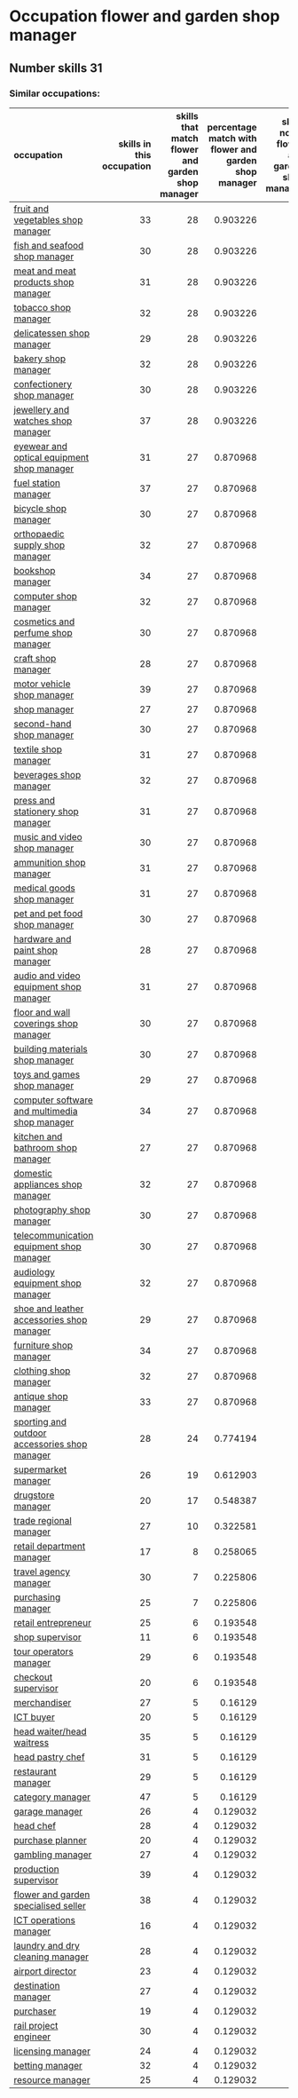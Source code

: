 # Occupation flower and garden shop manager
## Number skills 31
### Similar occupations:
| occupation                                                                                        |   skills in this occupation |   skills that match flower and garden shop manager |   percentage match with flower and garden shop manager |   skills not in flower and garden shop manager |
|:--------------------------------------------------------------------------------------------------|----------------------------:|---------------------------------------------------:|-------------------------------------------------------:|-----------------------------------------------:|
| [fruit and vegetables shop manager](fruit_and_vegetables_shop_manager.md)                         |                          33 |                                                 28 |                                               0.903226 |                                              5 |
| [fish and seafood shop manager](fish_and_seafood_shop_manager.md)                                 |                          30 |                                                 28 |                                               0.903226 |                                              2 |
| [meat and meat products shop manager](meat_and_meat_products_shop_manager.md)                     |                          31 |                                                 28 |                                               0.903226 |                                              3 |
| [tobacco shop manager](tobacco_shop_manager.md)                                                   |                          32 |                                                 28 |                                               0.903226 |                                              4 |
| [delicatessen shop manager](delicatessen_shop_manager.md)                                         |                          29 |                                                 28 |                                               0.903226 |                                              1 |
| [bakery shop manager](bakery_shop_manager.md)                                                     |                          32 |                                                 28 |                                               0.903226 |                                              4 |
| [confectionery shop manager](confectionery_shop_manager.md)                                       |                          30 |                                                 28 |                                               0.903226 |                                              2 |
| [jewellery and watches shop manager](jewellery_and_watches_shop_manager.md)                       |                          37 |                                                 28 |                                               0.903226 |                                              9 |
| [eyewear and optical equipment shop manager](eyewear_and_optical_equipment_shop_manager.md)       |                          31 |                                                 27 |                                               0.870968 |                                              4 |
| [fuel station manager](fuel_station_manager.md)                                                   |                          37 |                                                 27 |                                               0.870968 |                                             10 |
| [bicycle shop manager](bicycle_shop_manager.md)                                                   |                          30 |                                                 27 |                                               0.870968 |                                              3 |
| [orthopaedic supply shop manager](orthopaedic_supply_shop_manager.md)                             |                          32 |                                                 27 |                                               0.870968 |                                              5 |
| [bookshop manager](bookshop_manager.md)                                                           |                          34 |                                                 27 |                                               0.870968 |                                              7 |
| [computer shop manager](computer_shop_manager.md)                                                 |                          32 |                                                 27 |                                               0.870968 |                                              5 |
| [cosmetics and perfume shop manager](cosmetics_and_perfume_shop_manager.md)                       |                          30 |                                                 27 |                                               0.870968 |                                              3 |
| [craft shop manager](craft_shop_manager.md)                                                       |                          28 |                                                 27 |                                               0.870968 |                                              1 |
| [motor vehicle shop manager](motor_vehicle_shop_manager.md)                                       |                          39 |                                                 27 |                                               0.870968 |                                             12 |
| [shop manager](shop_manager.md)                                                                   |                          27 |                                                 27 |                                               0.870968 |                                              0 |
| [second-hand shop manager](second-hand_shop_manager.md)                                           |                          30 |                                                 27 |                                               0.870968 |                                              3 |
| [textile shop manager](textile_shop_manager.md)                                                   |                          31 |                                                 27 |                                               0.870968 |                                              4 |
| [beverages shop manager](beverages_shop_manager.md)                                               |                          32 |                                                 27 |                                               0.870968 |                                              5 |
| [press and stationery shop manager](press_and_stationery_shop_manager.md)                         |                          31 |                                                 27 |                                               0.870968 |                                              4 |
| [music and video shop manager](music_and_video_shop_manager.md)                                   |                          30 |                                                 27 |                                               0.870968 |                                              3 |
| [ammunition shop manager](ammunition_shop_manager.md)                                             |                          31 |                                                 27 |                                               0.870968 |                                              4 |
| [medical goods shop manager](medical_goods_shop_manager.md)                                       |                          31 |                                                 27 |                                               0.870968 |                                              4 |
| [pet and pet food shop manager](pet_and_pet_food_shop_manager.md)                                 |                          30 |                                                 27 |                                               0.870968 |                                              3 |
| [hardware and paint shop manager](hardware_and_paint_shop_manager.md)                             |                          28 |                                                 27 |                                               0.870968 |                                              1 |
| [audio and video equipment shop manager](audio_and_video_equipment_shop_manager.md)               |                          31 |                                                 27 |                                               0.870968 |                                              4 |
| [floor and wall coverings shop manager](floor_and_wall_coverings_shop_manager.md)                 |                          30 |                                                 27 |                                               0.870968 |                                              3 |
| [building materials shop manager](building_materials_shop_manager.md)                             |                          30 |                                                 27 |                                               0.870968 |                                              3 |
| [toys and games shop manager](toys_and_games_shop_manager.md)                                     |                          29 |                                                 27 |                                               0.870968 |                                              2 |
| [computer software and multimedia shop manager](computer_software_and_multimedia_shop_manager.md) |                          34 |                                                 27 |                                               0.870968 |                                              7 |
| [kitchen and bathroom shop manager](kitchen_and_bathroom_shop_manager.md)                         |                          27 |                                                 27 |                                               0.870968 |                                              0 |
| [domestic appliances shop manager](domestic_appliances_shop_manager.md)                           |                          32 |                                                 27 |                                               0.870968 |                                              5 |
| [photography shop manager](photography_shop_manager.md)                                           |                          30 |                                                 27 |                                               0.870968 |                                              3 |
| [telecommunication equipment shop manager](telecommunication_equipment_shop_manager.md)           |                          30 |                                                 27 |                                               0.870968 |                                              3 |
| [audiology equipment shop manager](audiology_equipment_shop_manager.md)                           |                          32 |                                                 27 |                                               0.870968 |                                              5 |
| [shoe and leather accessories shop manager](shoe_and_leather_accessories_shop_manager.md)         |                          29 |                                                 27 |                                               0.870968 |                                              2 |
| [furniture shop manager](furniture_shop_manager.md)                                               |                          34 |                                                 27 |                                               0.870968 |                                              7 |
| [clothing shop manager](clothing_shop_manager.md)                                                 |                          32 |                                                 27 |                                               0.870968 |                                              5 |
| [antique shop manager](antique_shop_manager.md)                                                   |                          33 |                                                 27 |                                               0.870968 |                                              6 |
| [sporting and outdoor accessories shop manager](sporting_and_outdoor_accessories_shop_manager.md) |                          28 |                                                 24 |                                               0.774194 |                                              4 |
| [supermarket manager](supermarket_manager.md)                                                     |                          26 |                                                 19 |                                               0.612903 |                                              7 |
| [drugstore manager](drugstore_manager.md)                                                         |                          20 |                                                 17 |                                               0.548387 |                                              3 |
| [trade regional manager](trade_regional_manager.md)                                               |                          27 |                                                 10 |                                               0.322581 |                                             17 |
| [retail department manager](retail_department_manager.md)                                         |                          17 |                                                  8 |                                               0.258065 |                                              9 |
| [travel agency manager](travel_agency_manager.md)                                                 |                          30 |                                                  7 |                                               0.225806 |                                             23 |
| [purchasing manager](purchasing_manager.md)                                                       |                          25 |                                                  7 |                                               0.225806 |                                             18 |
| [retail entrepreneur](retail_entrepreneur.md)                                                     |                          25 |                                                  6 |                                               0.193548 |                                             19 |
| [shop supervisor](shop_supervisor.md)                                                             |                          11 |                                                  6 |                                               0.193548 |                                              5 |
| [tour operators manager](tour_operators_manager.md)                                               |                          29 |                                                  6 |                                               0.193548 |                                             23 |
| [checkout supervisor](checkout_supervisor.md)                                                     |                          20 |                                                  6 |                                               0.193548 |                                             14 |
| [merchandiser](merchandiser.md)                                                                   |                          27 |                                                  5 |                                               0.16129  |                                             22 |
| [ICT buyer](ICT_buyer.md)                                                                         |                          20 |                                                  5 |                                               0.16129  |                                             15 |
| [head waiter/head waitress](head_waiter-head_waitress.md)                                         |                          35 |                                                  5 |                                               0.16129  |                                             30 |
| [head pastry chef](head_pastry_chef.md)                                                           |                          31 |                                                  5 |                                               0.16129  |                                             26 |
| [restaurant manager](restaurant_manager.md)                                                       |                          29 |                                                  5 |                                               0.16129  |                                             24 |
| [category manager](category_manager.md)                                                           |                          47 |                                                  5 |                                               0.16129  |                                             42 |
| [garage manager](garage_manager.md)                                                               |                          26 |                                                  4 |                                               0.129032 |                                             22 |
| [head chef](head_chef.md)                                                                         |                          28 |                                                  4 |                                               0.129032 |                                             24 |
| [purchase planner](purchase_planner.md)                                                           |                          20 |                                                  4 |                                               0.129032 |                                             16 |
| [gambling manager](gambling_manager.md)                                                           |                          27 |                                                  4 |                                               0.129032 |                                             23 |
| [production supervisor](production_supervisor.md)                                                 |                          39 |                                                  4 |                                               0.129032 |                                             35 |
| [flower and garden specialised seller](flower_and_garden_specialised_seller.md)                   |                          38 |                                                  4 |                                               0.129032 |                                             34 |
| [ICT operations manager](ICT_operations_manager.md)                                               |                          16 |                                                  4 |                                               0.129032 |                                             12 |
| [laundry and dry cleaning manager](laundry_and_dry_cleaning_manager.md)                           |                          28 |                                                  4 |                                               0.129032 |                                             24 |
| [airport director](airport_director.md)                                                           |                          23 |                                                  4 |                                               0.129032 |                                             19 |
| [destination manager](destination_manager.md)                                                     |                          27 |                                                  4 |                                               0.129032 |                                             23 |
| [purchaser](purchaser.md)                                                                         |                          19 |                                                  4 |                                               0.129032 |                                             15 |
| [rail project engineer](rail_project_engineer.md)                                                 |                          30 |                                                  4 |                                               0.129032 |                                             26 |
| [licensing manager](licensing_manager.md)                                                         |                          24 |                                                  4 |                                               0.129032 |                                             20 |
| [betting manager](betting_manager.md)                                                             |                          32 |                                                  4 |                                               0.129032 |                                             28 |
| [resource manager](resource_manager.md)                                                           |                          25 |                                                  4 |                                               0.129032 |                                             21 |
